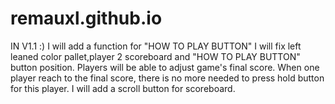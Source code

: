 # remauxl.github.io

IN V1.1 :)
I will add a function for "HOW TO PLAY BUTTON" 
I will fix left leaned color pallet,player 2 scoreboard and "HOW TO PLAY BUTTON" button position.
Players will be able to adjust game's final score.
When one player reach to the final score, there is no more needed to press hold button for this player.
I will add a scroll button for scoreboard.
